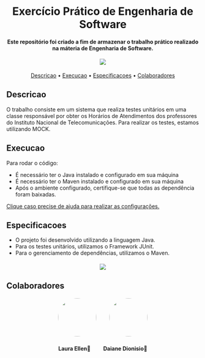 <h1 align="center">
  <br>
  Exercício Prático de Engenharia de Software
  <br>
</h1>

<h4 align="center">Este repositório foi criado a fim de armazenar o trabalho prático realizado na máteria de Engenharia de Software.
</h4>

<h4 align="center"><img src="https://img.icons8.com/external-avoca-kerismaker/64/null/external-Programing-web-development-avoca-kerismaker.png"/>
</h4>



<p align="center">
  <a href="#descricao">Descricao</a> •
  <a     href="#execucao">Execucao</a> •
  <a     href="#especificacoes">Especificacoes</a> •
   <a     href="#colaboradores">Colaboradores</a> 
</p>

## Descricao

O trabalho consiste em um sistema que realiza testes unitários em uma classe responsável por obter os Horários de Atendimentos dos professores do Instituto Nacional de Telecomunicações. Para realizar os testes, estamos utilizando MOCK.


## Execucao

Para rodar o código:
* É necessário ter o Java instalado e configurado em sua máquina
* É necessário ter o Maven instalado e configurado em sua máquina
* Após o ambiente configurado, certifique-se que todas as dependência foram baixadas.

<a href="https://mkyong.com/maven/how-to-install-maven-in-windows/">Clique caso precise de ajuda para realizar as configurações.</a>

## Especificacoes

* O projeto foi desenvolvido utilizando a linguagem Java.
* Para os testes unitários, utilizamos o Framework JUnit.
* Para o gerenciamento de dependências, utilizamos o Maven.

<h4 align="center">
<img src="https://img.icons8.com/external-flaticons-flat-flat-icons/64/null/external-java-computer-programming-flaticons-flat-flat-icons.png"/>

</h4>

## Colaboradores

<h4 align="center">
    <img style="border-radius: 50%; margin-right: 30px" src="https://avatars.githubusercontent.com/u/55304639?s=400&u=bda4bf4fc71e6353840e1f2e46683c7c0328c030&v=4" width="100px;" alt=""/>
    <img style="border-radius: 50%;" src="https://avatars.githubusercontent.com/u/90014515?s=400&u=77a9653e985f39315bdf87046303fb6ca8d24db7&v=4" width="100px;" alt=""/>
</h4>
<h4 align="center">
    <b style="margin-right: 30px">Laura Ellen🚀</b>
    <b>Daiane Dionisio🚀</b>
</h4>

